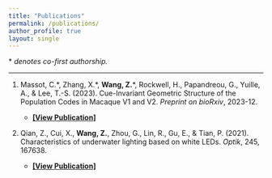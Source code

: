 ```yaml
---
title: "Publications"
permalink: /publications/
author_profile: true
layout: single
---
```


<div style="max-width: 1200px; margin-left: auto; margin-right: auto;" markdown="1">

\* *denotes co-first authorship.*

---

1.  Massot, C.\*, Zhang, X.\*, **Wang, Z.**\*, Rockwell, H., Papandreou, G., Yuille, A., & Lee, T.-S. (2023). Cue-Invariant Geometric Structure of the Population Codes in Macaque V1 and V2. *Preprint on bioRxiv*, 2023-12.
    * **[[View Publication]](https://www.biorxiv.org/content/10.1101/2023.12.05.570110v1.abstract)**

2.  Qian, Z., Cui, X., **Wang, Z.**, Zhou, G., Lin, R., Gu, E., & Tian, P. (2021). Characteristics of underwater lighting based on white LEDs. *Optik*, 245, 167638.
    * **[[View Publication]](https://www.sciencedirect.com/science/article/abs/pii/S0030402621012432)**

</div>
